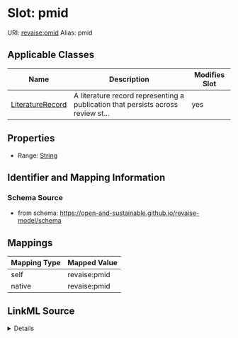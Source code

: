 

# Slot: pmid 



URI: [revaise:pmid](https://open-and-sustainable.github.io/revaise-model/schema/pmid)
Alias: pmid

<!-- no inheritance hierarchy -->





## Applicable Classes

| Name | Description | Modifies Slot |
| --- | --- | --- |
| [LiteratureRecord](LiteratureRecord.md) | A literature record representing a publication that persists across review st... |  yes  |






## Properties

* Range: [String](String.md)




## Identifier and Mapping Information






### Schema Source


* from schema: https://open-and-sustainable.github.io/revaise-model/schema




## Mappings

| Mapping Type | Mapped Value |
| ---  | ---  |
| self | revaise:pmid |
| native | revaise:pmid |




## LinkML Source

<details>
```yaml
name: pmid
from_schema: https://open-and-sustainable.github.io/revaise-model/schema
rank: 1000
alias: pmid
domain_of:
- LiteratureRecord
range: string

```
</details>